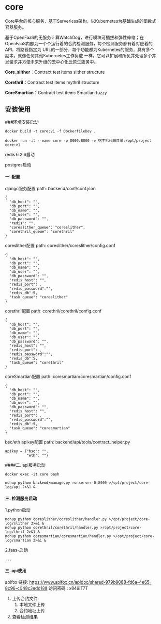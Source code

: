 # core

Core平台的核心服务，基于Serverless架构，以Kubernetes为基础生成的函数式容器服务。

基于OpenFaaS的无服务计算WatchDog，进行模块可插拔和弹性伸缩；在OpenFaaS内部为一个个运行着的合约检测服务，每个检测服务都有着对应着的API，将路径指定为
URL的一部分，每个功能都为Kubernetes的服务，具有多个副本。就像任何其他Kubernetes工作负载
一样，它可以扩展和所见并处理多个并发请求并方便未来升级的去中心化云原生服务中。


**Core_slither**：Contract test items slither structure

**Corethril**：Contract test items mythril structure

**CoreSmartian**：Contract test items Smartian fuzzy

## 安装使用

###环境安装启动
```
docker build -t core:v1 -f DockerfileDev .

docker run -it --name core -p 8000:8000 -v 宿主机代码目录:/opt/project core:v1

```
redis 6.2.6启动

postgres启动

#### 一. 配置
django服务配置
path: backend/conf/conf.json
```
{
  "db_host": "",
  "db_port": "",
  "db_name": "",
  "db_user": "",
  "db_password": "",
  "redis": "",
  "coreslither_queue": "coreslither",
  "corethril_queue": "corethril"
}
```
coreslither配置
path: coreslither/coreslither/config.conf
```
{
  "db_host": "",
  "db_port": "",
  "db_name": "",
  "db_user": "",
  "db_password": "",
  "redis_host": "",
  "redis_port": ,
  "redis_password":"",
  "redis_db":5,
  "task_queue": "coreslither"
}
```
corethril配置
path: corethril/corethril/config.conf
```
{
  "db_host": "",
  "db_port": "",
  "db_name": "",
  "db_user": "",
  "db_password": "",
  "redis_host": "",
  "redis_port": ,
  "redis_password":"",
  "redis_db":5,
  "task_queue": "corethril"
}
```
coreSmartian配置
path: coresmartian/coresmartian/config.conf

```
{
  "db_host": "",
  "db_port": "",
  "db_name": "",
  "db_user": "",
  "db_password": "",
  "redis_host": "",
  "redis_port": ,
  "redis_password":"",
  "redis_db":5,
  "task_queue": "coresmartian"
}
```

bsc/eth apikey配置
path: backend/api/tools/contract_helper.py
```
apikey = {"bsc": "",
          "eth": ""}
```



####二. api服务启动
```
docker exec -it core bash

nohup python backend/manage.py runserver 0:8000 >/opt/project/core-log/api 2>&1 &
```

#### 三. 检测服务启动

1.python启动
```
nohup python coreslither/coreslither/handler.py >/opt/project/core-log/slither 2>&1 &
nohup python corethril/corethril/handler.py >/opt/project/core-log/thril 2>&1 &
nohup python coresmartian/coresmartian/handler.py >/opt/project/core-log/smartian 2>&1 &

```

2.faas-启动
```
...
```

#### 三. api使用
apifox
链接: https://www.apifox.cn/apidoc/shared-979b9088-fd6a-4e65-8c96-c048c3edd188  访问密码 : x849iT7T 

1. 上传合约文件
    1. 本地文件上传
    2. 合约地址上传
2. 查看检测结果